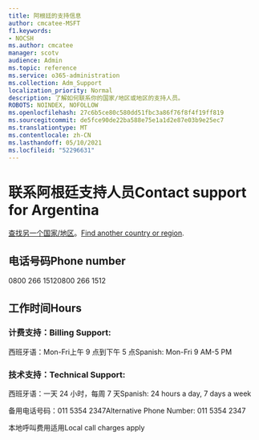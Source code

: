 ```yaml
---
title: 阿根廷的支持信息
author: cmcatee-MSFT
f1.keywords:
- NOCSH
ms.author: cmcatee
manager: scotv
audience: Admin
ms.topic: reference
ms.service: o365-administration
ms.collection: Adm_Support
localization_priority: Normal
description: 了解如何联系你的国家/地区或地区的支持人员。
ROBOTS: NOINDEX, NOFOLLOW
ms.openlocfilehash: 27c6b5ce80c580dd51fbc3a86f76f8f4f19ff819
ms.sourcegitcommit: de5fce90de22ba588e75e1a1d2e87e03b9e25ec7
ms.translationtype: MT
ms.contentlocale: zh-CN
ms.lasthandoff: 05/10/2021
ms.locfileid: "52296631"
---
```

# <a name="contact-support-for-argentina"></a><span data-ttu-id="f9d4d-103">联系阿根廷支持人员</span><span class="sxs-lookup"><span data-stu-id="f9d4d-103">Contact support for Argentina</span></span>

<span data-ttu-id="f9d4d-104">[查找另一个国家/地区](../../business-video/get-help-support.md)。</span><span class="sxs-lookup"><span data-stu-id="f9d4d-104">[Find another country or region](../../business-video/get-help-support.md).</span></span>

## <a name="phone-number"></a><span data-ttu-id="f9d4d-105">电话号码</span><span class="sxs-lookup"><span data-stu-id="f9d4d-105">Phone number</span></span>
<span data-ttu-id="f9d4d-106">0800 266 1512</span><span class="sxs-lookup"><span data-stu-id="f9d4d-106">0800 266 1512</span></span>

## <a name="hours"></a><span data-ttu-id="f9d4d-107">工作时间</span><span class="sxs-lookup"><span data-stu-id="f9d4d-107">Hours</span></span>
### <a name="billing-support"></a><span data-ttu-id="f9d4d-108">计费支持：</span><span class="sxs-lookup"><span data-stu-id="f9d4d-108">Billing Support:</span></span>

<span data-ttu-id="f9d4d-109">西班牙语：Mon-Fri上午 9 点到下午 5 点</span><span class="sxs-lookup"><span data-stu-id="f9d4d-109">Spanish: Mon-Fri 9 AM-5 PM</span></span>

### <a name="technical-support"></a><span data-ttu-id="f9d4d-110">技术支持：</span><span class="sxs-lookup"><span data-stu-id="f9d4d-110">Technical Support:</span></span>

<span data-ttu-id="f9d4d-111">西班牙语：一天 24 小时，每周 7 天</span><span class="sxs-lookup"><span data-stu-id="f9d4d-111">Spanish: 24 hours a day, 7 days a week</span></span>

<span data-ttu-id="f9d4d-112">备用电话号码：011 5354 2347</span><span class="sxs-lookup"><span data-stu-id="f9d4d-112">Alternative Phone Number: 011 5354 2347</span></span>

<span data-ttu-id="f9d4d-113">本地呼叫费用适用</span><span class="sxs-lookup"><span data-stu-id="f9d4d-113">Local call charges apply</span></span>
